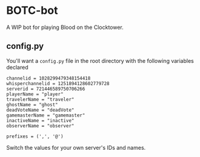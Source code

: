 # BOTC-bot
A WIP bot for playing Blood on the Clocktower.

## config.py
You'll want a `config.py` file in the root directory with the following variables declared
```
channelid = 1028299479348154418
whisperchannelid = 1251894128602779728
serverid = 721446589750706266
playerName = "player"
travelerName = "traveler"
ghostName = "ghost"
deadVoteName = "deadVote"
gamemasterName = "gamemaster"
inactiveName = "inactive"
observerName = "observer"

prefixes = (',', '@')
```
Switch the values for your own server's IDs and names.
